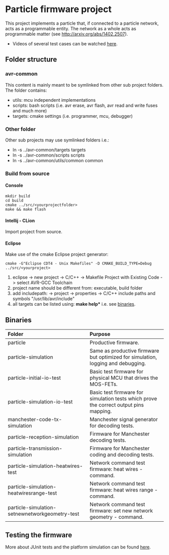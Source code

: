 Particle firmware project
=========================
This project implements a particle that, if connected to a
particle network, acts as a programmable entity. The network as a whole acts
as programmable matter (see <http://arxiv.org/abs/1402.2507>).
* Videos of several test cases can be watched [here](https://drive.google.com/drive/folders/0Bx3U4CEhKK8dWDU4OHdjRE1Dblk?usp=sharing).

Folder structure
----------------
### avr-common 
This content is mainly meant to be symlinked from other sub project folders.
The folder contains:

* utils: mcu independent implementations
* scripts: bash scripts (i.e. avr erase, avr flash, avr read and write fuses and much more)
* targets: cmake settings (i.e. programmer, mcu, debugger)

### Other folder
Other sub projects may use symlinked folders i.e.:

* ln -s ../avr-common/targets targets
* ln -s ../avr-common/scripts scripts 
* ln -s ../avr-common/utils/common common

### Build from source
#### Console

    mkdir build
    cd build
    cmake ../src/<yourprojectfolder>
    make && make flash

#### Intellij - CLion
Import project from source.

#### Eclipse
Make use of the cmake Eclipse project generator:

    cmake -G"Eclipse CDT4 - Unix Makefiles" -D CMAKE_BUILD_TYPE=Debug ../src/<yourproject>
    
1. eclipse -> new project -> C/C++ -> Makefile Project with Existing Code -> select AVR-GCC Toolchain
1. project name should be different from: executable, build folder
1. add includepath: -> project -> properties -> C/C++ include paths and symbols "/usr/lib/avr/include"
1. all targets can be listed using: **make help\*** i.e. see [binaries](#binaries).
    
Binaries
--------

| Folder | Purpose | 
|:-------|:--------|
| particle | Productive firmware.
| particle-simulation| Same as productive firmware but optimized for simulation, logging and debugging.
| particle-initial-io-test |  Basic test firmware for physical MCU that drives the MOS-FETs.
| particle-simulation-io-test | Basic test firmware for simulation tests which prove the correct output pins mapping.
| manchester-code-tx-simulation | Manchester signal generator for decoding tests.
| particle-reception-simulation | Firmware for Manchester decoding tests.
| particle-transmission-simulation | Firmware for Manchester coding and decoding tests.
| particle-simulation-heatwires-test | Network command test firmware: heat wires - command.
| particle-simulation-heatwiresrange-test | Network command test firmware: heat wires range - command.
| particle-simulation-setnewnetworkgeometry-test | Network command test firmware: set new network geometry - command.

Testing the firmware
--------------------

More about JUnit tests and the platform simulation can be found [here](https://github.com/ProgrammableMatter/avrora-particle-platform).

